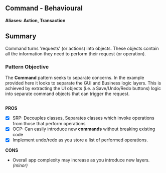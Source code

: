 ﻿

## Command - Behavioural
**Aliases:
 Action, Transaction**

## Summary
Command turns 'requests' (or actions) into objects. These objects contain all the information they need to perform their request (or operation). 

### Pattern Objective
The **Command** pattern seeks to separate concerns. In the example provided here it looks to separate the GUI and Business logic layers. This is achieved by extracting the UI objects (i.e. a Save/Undo/Redo buttons) logic into separate command objects that can trigger the request. 

##

**PROS**
 - [x] SRP: Decouples classes, Separates classes which invoke operations from those that perform operations
 - [x] OCP: Can easily introduce new **commands** without breaking existing code
 - [x] Implement undo/redo as you store a list of performed operations.

**CONS**
 -  Overall app complexity may increase as you introduce new layers. *(minor)*



